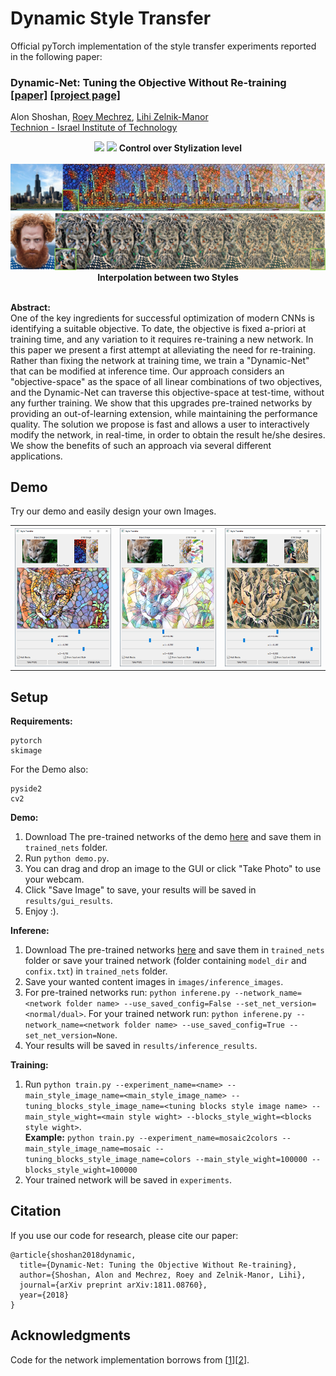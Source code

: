 # Dynamic Style Transfer
Official pyTorch implementation of the style transfer experiments reported in the following paper:

### Dynamic-Net: Tuning the Objective Without Re-training [[paper]](https://arxiv.org/abs/1811.08760) [[project page]](https://cgm.technion.ac.il/Computer-Graphics-Multimedia/Software/DynamicNet/)

Alon Shoshan, [Roey Mechrez](http://cgm.technion.ac.il/people/Roey/), [Lihi Zelnik-Manor](http://lihi.eew.technion.ac.il/)<br>
[Technion - Israel Institute of Technology](http://cgm.technion.ac.il/)


<div align='center'>
  <img src='images/readme_images/lioness_feathers.png'>
  <img src='images/readme_images/opera_on_white_II.png'>
  <b>Control over Stylization level</b><br>
  <br>
  <img src='images/readme_images/chicago_colors2mosaic.png'>
  <img src='images/readme_images/tormund_udnie2waterfall.png'>
  <b>Interpolation between two Styles</b><br>
  <br>
</div>


**Abstract:**<br>
One of the key ingredients for successful optimization of modern CNNs is identifying a suitable objective. To date, the objective is fixed a-priori at training time, and any variation to it requires re-training a new network. In this paper we present a first attempt at alleviating the need for re-training. Rather than fixing the network at training time, we train a "Dynamic-Net" that can be modified at inference time. Our approach considers an "objective-space" as the space of all linear combinations of two objectives, and the Dynamic-Net can traverse this objective-space at test-time, without any further training. We show that this upgrades pre-trained networks by providing an out-of-learning extension, while maintaining the performance quality. The solution we propose is fast and allows a user to interactively modify the network, in real-time, in order to obtain the result he/she desires. We show the benefits of such an approach via several different applications.

## Demo
Try our demo and easily design your own Images.
<div align='center'>
  <table style="width:100%">
    <tr>
      <!--<th><img src='images/readme_images/lioness_demo_0.PNG'></th>
      <th><img src='images/readme_images/lioness_demo_1.PNG'></th>-->
      <th><img src='images/readme_images/lioness_demo_with_input_0.PNG'></th>
      <th><img src='images/readme_images/lioness_demo_with_input_1.PNG'></th>
      <th><img src='images/readme_images/lioness_demo_with_input_2.PNG'></th>
    </tr>
  </table>
</div>

## Setup

**Requirements:**<br>
```
pytorch
skimage
```
For the Demo also:
```
pyside2
cv2
```


**Demo:**<br>
1. Download The pre-trained networks of the demo [here](https://drive.google.com/drive/folders/1zdxj94Y9754-dSxYKdSBe7BzzNmtenlr?usp=sharing) and save them in `trained_nets` folder.
2. Run `python demo.py`.
3. You can drag and drop an image to the GUI or click "Take Photo" to use your webcam.
4. Click "Save Image" to save, your results will be saved in `results/gui_results`.
5. Enjoy :).

**Inferene:**<br>
1. Download The pre-trained networks [here](https://drive.google.com/drive/folders/1zdxj94Y9754-dSxYKdSBe7BzzNmtenlr?usp=sharing) and save them in `trained_nets` folder or save your trained network (folder containing `model_dir` and `confix.txt`) in `trained_nets` folder.
2. Save your wanted content images in `images/inference_images`.
3. For pre-trained networks run: `python inferene.py --network_name=<network folder name> --use_saved_config=False --set_net_version=<normal/dual>`. For your trained network run: `python inferene.py --network_name=<network folder name> --use_saved_config=True --set_net_version=None`.
4. Your results will be saved in `results/inference_results`.

**Training:**<br>
1. Run `python train.py --experiment_name=<name> --main_style_image_name=<main_style_image_name> --tuning_blocks_style_image_name=<tuning blocks style image name> --main_style_wight=<main style wight> --blocks_style_wight=<blocks style wight>`.<br>
**Example:** `python train.py --experiment_name=mosaic2colors --main_style_image_name=mosaic --tuning_blocks_style_image_name=colors --main_style_wight=100000 --blocks_style_wight=100000`
2. Your trained network will be saved in `experiments`.

## Citation
If you use our code for research, please cite our paper:
```
@article{shoshan2018dynamic,
  title={Dynamic-Net: Tuning the Objective Without Re-training},
  author={Shoshan, Alon and Mechrez, Roey and Zelnik-Manor, Lihi},
  journal={arXiv preprint arXiv:1811.08760},
  year={2018}
}
```

## Acknowledgments
Code for the network implementation borrows from [[1](https://github.com/pytorch/examples/tree/master/fast_neural_style)][[2](https://github.com/ceshine/fast-neural-style)].








